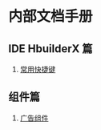 # 内部文档手册
## IDE HbuilderX 篇

1. [常用快捷键](https://github.com/mmotiy/fengxiang-holder/blob/master/documents/HBuilderX_Helper.md)
## 组件篇
        
1. [广告组件](https://github.com/mmotiy/fengxiang-holder/blob/master/documents/VideoAd.md)

